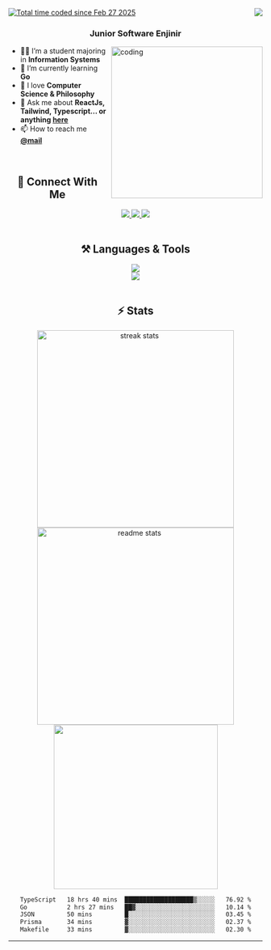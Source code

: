 <a href="https://wakatime.com/@3311999a-8544-4d5e-a9fb-3290da8de41f"><img src="https://wakatime.com/badge/user/3311999a-8544-4d5e-a9fb-3290da8de41f.svg" alt="Total time coded since Feb 27 2025" /></a> <img align="right" src="https://visitor-badge.laobi.icu/badge?page_id=KhairilRahman04.KhairilRahman04" />

<h3 align="center">Junior Software Enjinir </h3>

<img align="right" alt="coding" src="https://i.giphy.com/media/v1.Y2lkPTc5MGI3NjExbG42a2I3d3F5NGx3N281MHd3NzF4c2Q3dHo5NG1xdnA3bmh1Y210bSZlcD12MV9pbnRlcm5hbF9naWZfYnlfaWQmY3Q9Zw/dOeQ5ghI0n5kc/giphy.gif" width="300" style="margin-left: 10px; margin-bottom: 10px;">

   
   <ul>
       <li>👨‍💻 I’m a student majoring in <strong>Information Systems</strong></li>
       <li>🎯 I’m currently learning <strong>Go</strong></li>
       <li>🌱 I love <strong>Computer Science & Philosophy</strong></li>
       <li>💬 Ask me about <strong>ReactJs, Tailwind, Typescript... or anything <a href="https://github.com/KhairilRahman04/KhairilRahman04/issues">here</a></strong></li>
       <li>📫 How to reach me <strong><a href="mailto:khairilrahmanhakiki04@gmail.com">@mail</a></strong></li>
   </ul> 


<br/>
<h2 align="center">📡 Connect With Me</h2>
<div align="center"> 
  <a href="https://linkedin.com/in/khairil-rahman-hakiki/" target="_blank">
    <img src="https://img.shields.io/badge/LinkedIn-slategrey?style=for-the-badge&logo=linkedin&logoColor=white&labelColor=blue" target="_blank" />
  </a>
  <a href="https://www.facebook.com/khairil.rahman.9828" target="_blank">
    <img src="https://img.shields.io/badge/Facebook-slategrey?style=for-the-badge&labelColor=blue&logo=facebook" target="_blank" />
  </a>
  <a href="https://www.instagram.com/kiril.hrp/" target="_blank">
    <img src="https://img.shields.io/badge/Instagram-slategrey?style=for-the-badge&logo=instagram&logoColor=white&labelColor=deeppink" target="_blank" />
  </a>
</div>

<br/>
<h2 align="center">⚒️ Languages & Tools </h2>

<div align="center">
    <img src="https://skillicons.dev/icons?i=javascript,typescript,tailwind,react,nextjs,nodejs,graphql,vite" /><br>
    <img src="https://skillicons.dev/icons?i=postman,mysql,postgresql,prisma,supabase,firebase,vscode,figma,vercel"/>
</div>
<br/>

<h2 align="center">⚡ Stats</h2>
<div align="center">

  <img width="390" src="https://github-readme-stats.vercel.app/api?username=kyyril&show_icons=true&hide_border=true&theme=tokyonight&border_radius=10" alt="streak stats"/>
  <img width="390" src="https://github-readme-streak-stats.herokuapp.com/?user=kyyril&show_icons=true&hide_border=true&theme=tokyonight&rank_icon=github&border_radius=10" alt="readme stats"/>
  <br/>
  <img width="325" src="https://github-readme-stats.vercel.app/api/top-langs/?username=kyyril&theme=tokyonight&show_icons=true&hide_border=true&layout=compact" />
     <!--START_SECTION:waka-->

```txt
TypeScript   18 hrs 40 mins  ███████████████████▒░░░░░   76.92 %
Go           2 hrs 27 mins   ██▓░░░░░░░░░░░░░░░░░░░░░░   10.14 %
JSON         50 mins         █░░░░░░░░░░░░░░░░░░░░░░░░   03.45 %
Prisma       34 mins         ▓░░░░░░░░░░░░░░░░░░░░░░░░   02.37 %
Makefile     33 mins         ▓░░░░░░░░░░░░░░░░░░░░░░░░   02.30 %
```

<!--END_SECTION:waka-->
</div>

<hr/>
